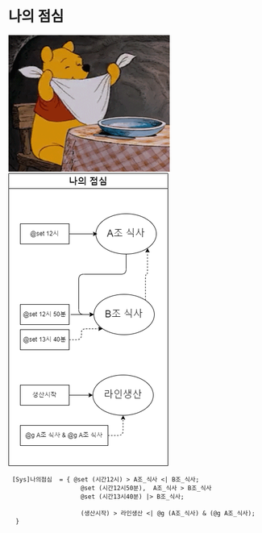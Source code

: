 # 나의 점심 

 ![AAA](/MySystem/img/my3.gif)
 ![AAA](/MySystem/png/my3.dio.png)

```
 [Sys]나의점심  = { @set (시간12시) > A조_식사 <| B조_식사;
                    @set (시간12시50분),  A조_식사 > B조_식사 
                    @set (시간13시40분) |> B조_식사;

                    (생산시작) > 라인생산 <| @g (A조_식사) & (@g A조_식사);
  }
```

